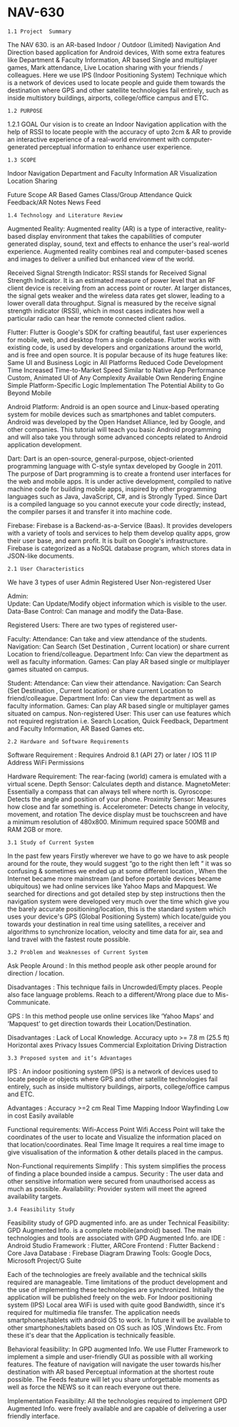 # NAV-630
    1.1 Project  Summary
The NAV 630. is an AR-based Indoor / Outdoor (Limited) Navigation And Direction based application for Android devices, With some extra features like Department & Faculty Information, AR based Single and multiplayer games, Mark attendance, Live Location sharing with your friends / colleagues.
 Here we use IPS (Indoor Positioning System) Technique which is a network of devices used to locate people and guide them towards the destination where GPS and other satellite technologies fail entirely, such as inside multistory buildings, airports, college/office campus and ETC.

    1.2 PURPOSE
1.2.1 GOAL
		Our vision is to create an Indoor Navigation application with the help of  RSSI to locate people with the accuracy of upto 2cm & AR to provide an interactive experience of a real-world environment with computer-generated perceptual information to enhance  user experience.


    1.3 SCOPE
Indoor Navigation
Department and Faculty Information
AR Visualization
Location Sharing

Future Scope
AR Based Games
Class/Group Attendance 
Quick Feedback/AR Notes
News Feed

    1.4 Technology and Literature Review

Augmented Reality: 
  Augmented reality (AR) is a type of interactive, reality-based display environment that takes the capabilities of computer generated display, sound, text and effects to enhance the user's real-world experience. Augmented reality combines real and computer-based scenes and images to deliver a unified but enhanced view of the world.

Received Signal Strength Indicator:
  RSSI stands for Received Signal Strength Indicator. It is an estimated measure of power level that an RF client device is receiving from an access point or router.
At larger distances, the signal gets weaker and the wireless data rates get slower, leading to a lower overall data throughput. Signal is measured by the receive signal strength indicator (RSSI), which in most cases indicates how well a particular radio can hear the remote connected client radios.

Flutter:
	Flutter is Google's SDK for crafting beautiful, fast user experiences for mobile, web, and desktop from a single codebase. Flutter works with existing code, is used by developers and organizations around the world, and is free and open source.
It is popular because of its huge features like:
Same UI and Business Logic in All Platforms
Reduced Code Development Time
Increased Time-to-Market Speed
Similar to Native App Performance
Custom, Animated UI of Any Complexity Available
Own Rendering Engine
Simple Platform-Specific Logic Implementation
The Potential Ability to Go Beyond Mobile

Android Platform:
  Android is an open source and Linux-based operating system for mobile devices such as smartphones and tablet computers. Android was developed by the Open Handset Alliance, led by Google, and other companies. This tutorial will teach you basic Android programming and will also take you through some advanced concepts related to Android application development.

Dart:
  Dart is an open-source, general-purpose, object-oriented programming language with C-style syntax developed by Google in 2011. The purpose of Dart programming is to create a frontend user interfaces for the web and mobile apps. It is under active development, compiled to native machine code for building mobile apps, inspired by other programming languages such as Java, JavaScript, C#, and is Strongly Typed. Since Dart is a compiled language so you cannot execute your code directly; instead, the compiler parses it and transfer it into machine code.

Firebase:
       Firebase is a Backend-as-a-Service (Baas). It provides developers with a variety of tools and services to help them develop quality apps, grow their user base, and earn profit. It is built on Google's infrastructure. Firebase is categorized as a NoSQL database program, which stores data in JSON-like documents.


    2.1 User Characteristics 
 
We have 3 types of user
Admin
Registered User
Non-registered User

Admin:  
  Update: Can Update/Modify object information which is visible to the user.
  Data-Base Control: Can manage and modify the Data-Base.

Registered Users: 
  There are two types of registered user-

Faculty: 
  Attendance: Can take and view attendance of the students.
  Navigation: Can Search (Set Destination , Current location) or share current Location to friend/colleague.
  Department Info: Can view the department as well as faculty information.
  Games: Can play AR based single or multiplayer games situated on campus.
 
Student:
  Attendance: Can view their attendance.
  Navigation: Can Search (Set Destination , Current location) or share current Location to friend/colleague.
  Department Info: Can view the department as well as faculty information.
  Games: Can play AR based single or multiplayer games situated on campus.
  Non-registered User: This user can use features which not required registration i.e. Search Location, Quick Feedback, Department and Faculty Information, AR Based Games etc.

    2.2 Hardware and Software Requirements 
Software Requirement :
  Requires Android 8.1 (API 27) or later / IOS 11
  IP Address
  WiFi Permissions
  
Hardware Requirement:
  The rear-facing (world) camera is emulated with a virtual scene.
  Depth Sensor: Calculates depth and distance.
  MagnetoMeter: Essentially a compass that can always tell where north is.
  Gyroscope: Detects the angle and position of your phone.
  Proximity Sensor: Measures how close and far something is.
  Accelerometer: Detects change in velocity, movement, and rotation
  The device display must be touchscreen and have a minimum resolution of 480x800.
  Minimum required space 500MB and RAM 2GB or more.


    3.1 Study of Current System
  In the past few years Firstly wherever we have to go we have to ask people around for the route, they would suggest “go to the right then left “ it was so confusing & sometimes we ended up at some different location , When the Internet became more mainstream (and before portable devices became ubiquitous) we had online services like Yahoo Maps and Mapquest. We searched for directions and got detailed step by step instructions then the navigation system were developed very much over the time which give you the barely accurate positioning/location, this is the standard system which uses your device's GPS (Global Positioning System) which locate/guide you towards your destination in real time using satellites, a receiver and algorithms to synchronize location, velocity and time data for air, sea and land travel with the fastest route possible.

    3.2 Problem and Weaknesses of Current System
	
 Ask People Around :
  In this method people ask other people around for direction / location.
	
 Disadvantages :
  This technique fails in Uncrowded/Empty places.
  People also  face language problems.
  Reach to a different/Wrong place due to Mis-Communicate.
 
 GPS : 
  In this method people use online services like ‘Yahoo Maps’ and ‘Mapquest’ to get direction towards their Location/Destination.

Disadvantages :
  Lack of Local Knowledge.
  Accuracy upto >= 7.8 m (25.5 ft) Horizontal axes 
  Privacy Issues
  Commercial Exploitation
  Driving Distraction

    3.3 Proposed system and it’s Advantages
  
  IPS :
      An indoor positioning system (IPS) is a network of devices used to locate people or objects where GPS and other satellite technologies fail entirely, such as inside multistory buildings, airports, college/office campus and ETC.

  Advantages :
    Accuracy >=2 cm
    Real Time Mapping
    Indoor Wayfinding
    Low in cost
    Easily available

  Functional requirements:
    Wifi-Access Point
    Wifi Access Point will take the coordinates of the user to locate and Visualize the information placed on that location/coordinates.
    Real Time Image
    It requires a real time image to give visualisation of the information & other details placed in the campus.

  Non-Functional requirements
    Simplify : This system simplifies the process of finding a  place bounded inside a campus.
    Security : The user data and other sensitive information were secured from unauthorised access as much as possible.
    Availability: Provider system will meet the agreed availability targets.

    3.4 Feasibility Study
  Feasibility study of GPD augmented info. are as under
  Technical Feasibility: GPD Augmented Info. is a complete mobile(android) based. The main technologies and tools are associated with GPD Augmented Info. are
  IDE : Android Studio 
  Framework : Flutter, ARCore
  Frontend : Flutter
  Backend : Core Java
  Database : Firebase
  Diagram Drawing Tools: Google Docs, Microsoft Project/G Suite
  
Each of the technologies are freely available and the technical skills required are manageable. Time limitations of the product development and the use of implementing these technologies are synchronized.
Initially the application will be published  freely on the web. For Indoor positioning system (IPS) Local area WiFi is used with quite good Bandwidth, since it's required for multimedia file transfer. The application needs smartphones/tablets with  android OS to work. In future it will be available to other smartphones/tablets based on OS such as IOS ,Windows Etc.
From these it's dear that the Application is technically feasible.

Behavioral feasibility: In GPD augmented Info. We use Flutter Framework to implement a simple and user-friendly GUI as possible with all working features. The feature of         navigation will navigate the user towards his/her destination with AR based Perceptual information at the shortest route possible.
The Feeds feature will let you share unforgettable moments as well as force the NEWS so it can reach everyone out there.
 
Implementation Feasibility: All the technologies required to implement GPD Augmented Info. were freely available and are capable of delivering a user friendly interface.
